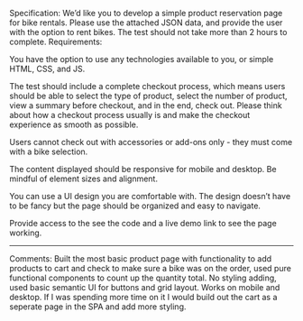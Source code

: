 Specification:
We’d like you to develop a simple product reservation page for bike rentals. Please use the attached JSON data, and provide the user with the option to rent bikes. The test should not take more than 2 hours to complete. Requirements:

You have the option to use any technologies available to you, or simple HTML, CSS, and JS.

The test should include a complete checkout process, which means users should be able to select the type of product, select the number of product, view a summary before checkout, and in the end, check out. Please think about how a checkout process usually is and make the checkout experience as smooth as possible.

Users cannot check out with accessories or add-ons only - they must come with a bike selection.

The content displayed should be responsive for mobile and desktop. Be mindful of element sizes and alignment.

You can use a UI design you are comfortable with. The design doesn’t have to be fancy but the page should be organized and easy to navigate.

Provide access to the see the code and a live demo link to see the page working.


___________________________
Comments:
Built the most basic product page with functionality to add products to cart and check to make sure a bike was on the order, used pure functional components to count up the quantity total.
No styling adding, used basic semantic UI for buttons and grid layout.
Works on mobile and desktop.
If I was spending more time on it I would build out the cart as a seperate page in the SPA and add more styling.
